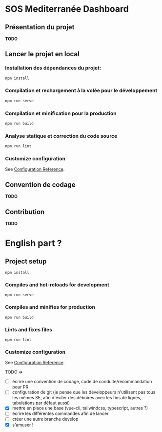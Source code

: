 # SOS Mediterranée Dashboard

## Présentation du projet
**TODO**

## Lancer le projet en local

### Installation des dépendances du projet:
```bash
npm install
```

### Compilation et rechargement à la volée pour le développement
```bash
npm run serve
```

### Compilation et minification pour la production
```bash
npm run build
```

### Analyse statique et correction du code source
```bash
npm run lint
```

### Customize configuration
See [Configuration Reference](https://cli.vuejs.org/config/).

## Convention de codage
**TODO**

## Contribution
**TODO**

# English part ?

## Project setup
```
npm install
```

### Compiles and hot-reloads for development
```
npm run serve
```

### Compiles and minifies for production
```
npm run build
```

### Lints and fixes files
```
npm run lint
```

### Customize configuration
See [Configuration Reference](https://cli.vuejs.org/config/).


TODO =>
- [ ] écrire une convention de codage, code de conduite/recommandation pour PR
- [ ] configuration de git (je pense que les développeurs n'utilisent pas tous les mêmes SE, afin d'éviter des déboires avec les fins de lignes, tabulations par défaut aussi)
- [x] mettre en place une base (vue-cli, tailwindcss, typescript, autres ?)
- [ ] écrire les différentes commandes afin de lancer
- [ ] créer une autre branche develop
- [x] s'amuser !
